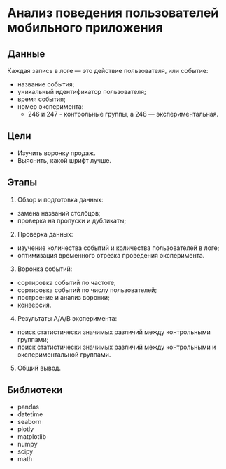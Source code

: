 # Анализ поведения пользователей мобильного приложения

## Данные
Каждая запись в логе — это действие пользователя, или событие:
- название события;
- уникальный идентификатор пользователя;
- время события;
- номер эксперимента:
  - 246 и 247 - контрольные группы, а 248 — экспериментальная.


## Цели
 - Изучить воронку продаж.
- Выяснить, какой шрифт лучше.

## Этапы
1. Обзор и подготовка данных:
- замена названий столбцов;
- проверка на пропуски и дубликаты;
2. Проверка данных:
- изучение количества событий и количества пользователей в логе;
- оптимизация временного отрезка проведения эксперимента.
3. Воронка событий:
- сортировка событий по частоте;
- сортировка событий по числу пользователей;
- построение и анализ воронки;
- конверсия.
4. Результаты A/A/B эксперимента:
- поиск статистически значимых различий между контрольными группами;
- поиск статистически значимых различий между контрольными и экспериментальной группами.
5. Общий вывод.

## Библиотеки
- pandas
- datetime
- seaborn
- plotly
- matplotlib
- numpy
- scipy
- math
